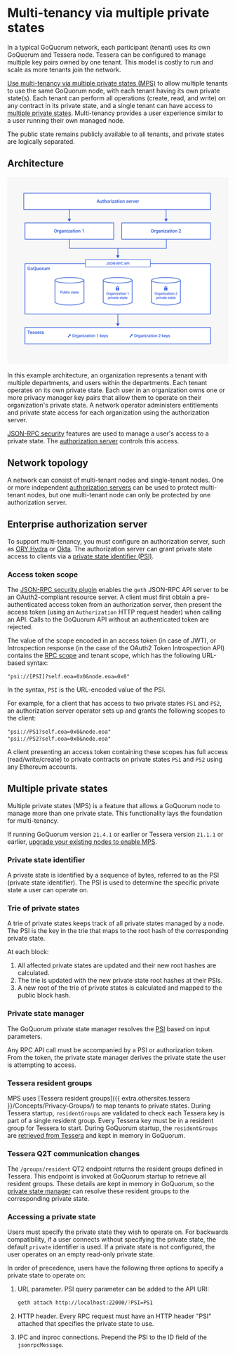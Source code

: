 # Multi-tenancy via multiple private states

In a typical GoQuorum network, each participant (tenant) uses its own GoQuorum and Tessera node.
Tessera can be configured to manage multiple key pairs owned by one tenant.
This model is costly to run and scale as more tenants join the network.

[Use multi-tenancy via multiple private states (MPS)](../configure-and-manage/manage/multi-tenancy/multi-tenancy.md) to allow multiple
tenants to use the same GoQuorum node, with each tenant having its own private state(s).
Each tenant can perform all operations (create, read, and write) on any contract in its private state, and a single
tenant can have access to [multiple private states](#multiple-private-states).
Multi-tenancy provides a user experience similar to a user running their own managed node.

The public state remains publicly available to all tenants, and private states are logically separated.

## Architecture

![Multi-tenancy](../images/Multi-tenancy.png)

In this example architecture, an organization represents a tenant with multiple departments, and users within the departments.
Each tenant operates on its own private state.
Each user in an organization owns one or more privacy manager key pairs that allow them to operate on their
organization's private state.
A network operator administers entitlements and private state access for each organization using the authorization server.

[JSON-RPC security](../develop/json-rpc-apis.md) features are used to manage a user's access to a private state.
The [authorization server](#enterprise-authorization-server) controls this access.

## Network topology

A network can consist of multi-tenant nodes and single-tenant nodes.
One or more independent [authorization servers](#enterprise-authorization-server) can be used to protect multi-tenant
nodes, but one multi-tenant node can only be protected by one authorization server.

## Enterprise authorization server

To support multi-tenancy, you must configure an authorization server, such as [ORY Hydra](https://github.com/ory/hydra)
or [Okta](https://developer.okta.com/).
The authorization server can grant private state access to clients via a [private state identifier (PSI)](#private-state-identifier).

### Access token scope

The [JSON-RPC security plugin](../develop/json-rpc-apis.md) enables the `geth` JSON-RPC API server to be an
OAuth2-compliant resource server.
A client must first obtain a pre-authenticated access token from an authorization server, then present the access token
(using an `Authorization` HTTP request header) when calling an API.
Calls to the GoQuorum API without an authenticated token are rejected.

The value of the scope encoded in an access token (in case of JWT), or Introspection response (in the case of the OAuth2
Token Introspection API) contains the [RPC scope](../reference/plugins/security.md#oauth2-scopes) and tenant scope,
which has the following URL-based syntax:

```text
"psi://[PSI]?self.eoa=0x0&node.eoa=0x0"
```

In the syntax, `PSI` is the URL-encoded value of the PSI.

For example, for a client that has access to two private states `PS1` and `PS2`, an authorization server operator sets
up and grants the following scopes to the client:

```text
"psi://PS1?self.eoa=0x0&node.eoa"
"psi://PS2?self.eoa=0x0&node.eoa"
```

A client presenting an access token containing these scopes has full access (read/write/create) to private contracts on
private states `PS1` and `PS2` using any Ethereum accounts.

## Multiple private states

Multiple private states (MPS) is a feature that allows a GoQuorum node to manage more than one private state.
This functionality lays the foundation for multi-tenancy.

If running GoQuorum version `21.4.1` or earlier or Tessera version `21.1.1` or earlier, [upgrade your existing nodes to
enable MPS](../configure-and-manage/manage/multi-tenancy/migration.md).

### Private state identifier

A private state is identified by a sequence of bytes, referred to as the PSI (private state identifier).
The PSI is used to determine the specific private state a user can operate on.

### Trie of private states

A trie of private states keeps track of all private states managed by a node.
The PSI is the key in the trie that maps to the root hash of the corresponding private state.

At each block:

1. All affected private states are updated and their new root hashes are calculated.
1. The trie is updated with the new private state root hashes at their PSIs.
1. A new root of the trie of private states is calculated and mapped to the public block hash.

### Private state manager

The GoQuorum private state manager resolves the [PSI](#private-state-identifier) based on input parameters.

Any RPC API call must be accompanied by a PSI or authorization token.
From the token, the private state manager derives the private state the user is attempting to access.

### Tessera resident groups

MPS uses [Tessera resident groups]({{ extra.othersites.tessera }}/Concepts/Privacy-Groups/) to map tenants
to private states.
During Tessera startup, `residentGroups` are validated to check each Tessera key is part of a single resident group.
Every Tessera key must be in a resident group for Tessera to start.
During GoQuorum startup, the `residentGroups` are [retrieved from Tessera](#tessera-q2t-communication-changes) and kept
in memory in GoQuorum.

### Tessera Q2T communication changes

The `/groups/resident` QT2 endpoint returns the resident groups defined in Tessera.
This endpoint is invoked at GoQuorum startup to retrieve all resident groups.
These details are kept in memory in GoQuorum, so the [private state manager](#private-state-manager) can resolve these
resident groups to the corresponding private state.

### Accessing a private state

Users must specify the private state they wish to operate on.
For backwards compatibility, if a user connects without specifying the private state, the default `private` identifier is used.
If a private state is not configured, the user operates on an empty read-only private state.

In order of precedence, users have the following three options to specify a private state to operate on:

1. URL parameter. PSI query parameter can be added to the API URI:

    ```bash
    geth attach http://localhost:22000/?PSI=PS1
    ```

1. HTTP header. Every RPC request must have an HTTP header "PSI" attached that specifies the private state to use.

1. IPC and inproc connections. Prepend the PSI to the ID field of the `jsonrpcMessage`.
